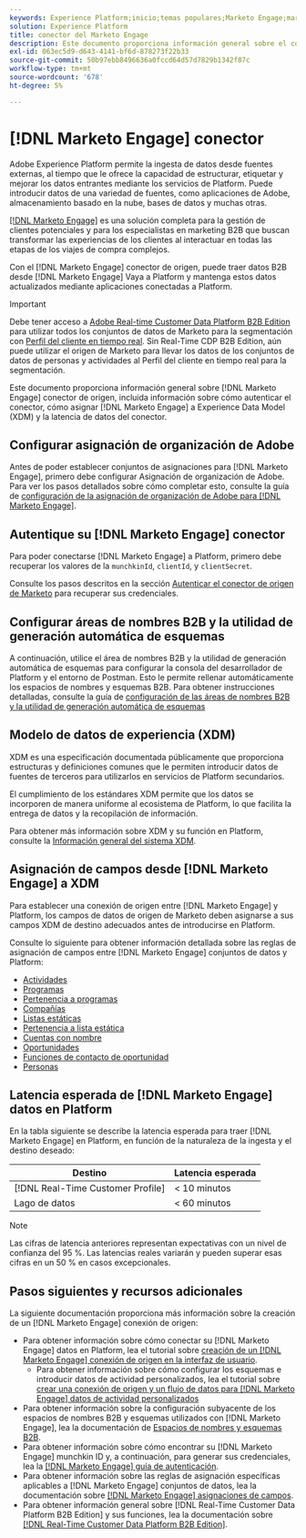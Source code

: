 ```yaml
---
keywords: Experience Platform;inicio;temas populares;Marketo Engage;marketo engage;marketo
solution: Experience Platform
title: conector del Marketo Engage
description: Este documento proporciona información general sobre el conector de origen del Marketo Engage, incluida la información sobre su autenticación, asignación y latencia de datos.
exl-id: 063ec5d9-d643-4141-bf6d-878273f22b33
source-git-commit: 50b97ebb8496636a0fccd64d57d7829b1342f87c
workflow-type: tm+mt
source-wordcount: '678'
ht-degree: 5%

---
```


# [!DNL Marketo Engage] conector

Adobe Experience Platform permite la ingesta de datos desde fuentes externas, al tiempo que le ofrece la capacidad de estructurar, etiquetar y mejorar los datos entrantes mediante los servicios de Platform. Puede introducir datos de una variedad de fuentes, como aplicaciones de Adobe, almacenamiento basado en la nube, bases de datos y muchas otras.

[[!DNL Marketo Engage]](https://www.marketo.com/software/) es una solución completa para la gestión de clientes potenciales y para los especialistas en marketing B2B que buscan transformar las experiencias de los clientes al interactuar en todas las etapas de los viajes de compra complejos.

Con el [!DNL Marketo Engage] conector de origen, puede traer datos B2B desde [!DNL Marketo Engage] Vaya a Platform y mantenga estos datos actualizados mediante aplicaciones conectadas a Platform.

>[!IMPORTANT]
>
>Debe tener acceso a [Adobe Real-time Customer Data Platform B2B Edition](../../../../rtcdp/b2b-overview.md) para utilizar todos los conjuntos de datos de Marketo para la segmentación con [Perfil del cliente en tiempo real](../../../../profile/home.md). Sin Real-Time CDP B2B Edition, aún puede utilizar el origen de Marketo para llevar los datos de los conjuntos de datos de personas y actividades al Perfil del cliente en tiempo real para la segmentación.

Este documento proporciona información general sobre [!DNL Marketo Engage] conector de origen, incluida información sobre cómo autenticar el conector, cómo asignar [!DNL Marketo Engage] a Experience Data Model (XDM) y la latencia de datos del conector.

## Configurar asignación de organización de Adobe

Antes de poder establecer conjuntos de asignaciones para [!DNL Marketo Engage], primero debe configurar Asignación de organización de Adobe. Para ver los pasos detallados sobre cómo completar esto, consulte la guía de [configuración de la asignación de organización de Adobe para [!DNL Marketo Engage]](https://experienceleague.adobe.com/docs/marketo/using/product-docs/core-marketo-concepts/miscellaneous/set-up-adobe-organization-mapping.html).

## Autentique su [!DNL Marketo Engage] conector

Para poder conectarse [!DNL Marketo Engage] a Platform, primero debe recuperar los valores de la `munchkinId`, `clientId`, y `clientSecret`.

Consulte los pasos descritos en la sección [Autenticar el conector de origen de Marketo](./marketo-auth.md) para recuperar sus credenciales.

## Configurar áreas de nombres B2B y la utilidad de generación automática de esquemas

A continuación, utilice el área de nombres B2B y la utilidad de generación automática de esquemas para configurar la consola del desarrollador de Platform y el entorno de Postman. Esto le permite rellenar automáticamente los espacios de nombres y esquemas B2B. Para obtener instrucciones detalladas, consulte la guía de [configuración de las áreas de nombres B2B y la utilidad de generación automática de esquemas](./marketo-namespaces.md)

## Modelo de datos de experiencia (XDM)

XDM es una especificación documentada públicamente que proporciona estructuras y definiciones comunes que le permiten introducir datos de fuentes de terceros para utilizarlos en servicios de Platform secundarios.

El cumplimiento de los estándares XDM permite que los datos se incorporen de manera uniforme al ecosistema de Platform, lo que facilita la entrega de datos y la recopilación de información.

Para obtener más información sobre XDM y su función en Platform, consulte la [Información general del sistema XDM](../../../../xdm/home.md).

## Asignación de campos desde [!DNL Marketo Engage] a XDM

Para establecer una conexión de origen entre [!DNL Marketo Engage] y Platform, los campos de datos de origen de Marketo deben asignarse a sus campos XDM de destino adecuados antes de introducirse en Platform.

Consulte lo siguiente para obtener información detallada sobre las reglas de asignación de campos entre [!DNL Marketo Engage] conjuntos de datos y Platform:

* [Actividades](../mapping/marketo.md#activities)
* [Programas](../mapping/marketo.md#programs)
* [Pertenencia a programas](../mapping/marketo.md#program-memberships)
* [Compañías](../mapping/marketo.md#companies)
* [Listas estáticas](../mapping/marketo.md#static-lists)
* [Pertenencia a lista estática](../mapping/marketo.md#static-list-memberships)
* [Cuentas con nombre](../mapping/marketo.md#named-accounts)
* [Oportunidades](../mapping/marketo.md#opportunities)
* [Funciones de contacto de oportunidad](../mapping/marketo.md#opportunity-contact-roles)
* [Personas](../mapping/marketo.md#persons)

## Latencia esperada de [!DNL Marketo Engage] datos en Platform

En la tabla siguiente se describe la latencia esperada para traer [!DNL Marketo Engage] en Platform, en función de la naturaleza de la ingesta y el destino deseado:

| Destino | Latencia esperada |
| ----------- | ---------------- |
| [!DNL Real-Time Customer Profile] | &lt; 10 minutos |
| Lago de datos | &lt; 60 minutos |

>[!NOTE]
>
>Las cifras de latencia anteriores representan expectativas con un nivel de confianza del 95 %. Las latencias reales variarán y pueden superar esas cifras en un 50 % en casos excepcionales.

## Pasos siguientes y recursos adicionales

La siguiente documentación proporciona más información sobre la creación de un [!DNL Marketo Engage] conexión de origen:

* Para obtener información sobre cómo conectar su [!DNL Marketo Engage] datos en Platform, lea el tutorial sobre [creación de un [!DNL Marketo Engage] conexión de origen en la interfaz de usuario](../../../tutorials/ui/create/adobe-applications/marketo.md).
   * Para obtener información sobre cómo configurar los esquemas e introducir datos de actividad personalizados, lea el tutorial sobre [crear una conexión de origen y un flujo de datos para [!DNL Marketo Engage] datos de actividad personalizados](../../../tutorials/ui/create/adobe-applications/marketo-custom-activities.md)
* Para obtener información sobre la configuración subyacente de los espacios de nombres B2B y esquemas utilizados con [!DNL Marketo Engage], lea la documentación de [Espacios de nombres y esquemas B2B](./marketo-namespaces.md).
* Para obtener información sobre cómo encontrar su [!DNL Marketo Engage] munchkin ID y, a continuación, para generar sus credenciales, lea la [[!DNL Marketo Engage] guía de autenticación](./marketo-auth.md).
* Para obtener información sobre las reglas de asignación específicas aplicables a [!DNL Marketo Engage] conjuntos de datos, lea la documentación sobre [[!DNL Marketo Engage] asignaciones de campos](../mapping/marketo.md).
* Para obtener información general sobre [!DNL Real-Time Customer Data Platform B2B Edition] y sus funciones, lea la documentación sobre [[!DNL Real-Time Customer Data Platform B2B Edition]](../../../../rtcdp/b2b-overview.md).
